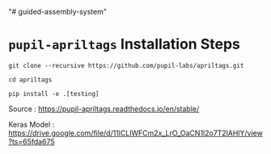 "# guided-assembly-system" 

#  `pupil-apriltags` Installation Steps

`git clone --recursive https://github.com/pupil-labs/apriltags.git`

`cd apriltags`

`pip install -e .[testing]`

Source : https://pupil-apriltags.readthedocs.io/en/stable/

Keras Model : https://drive.google.com/file/d/11lCLlWFCm2x_LrO_OaCN1l2o7T2lAHlY/view?ts=65fda675